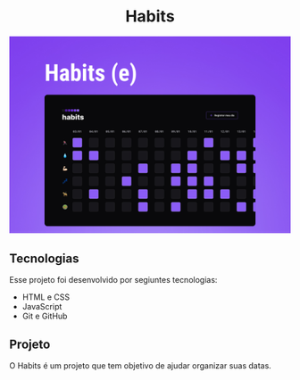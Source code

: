 <h1 align="center">Habits</h1>

<p align="center">
    <img src="./assets/habits.jpg">
</p>

## Tecnologias
Esse projeto foi desenvolvido por segiuntes tecnologias:

- HTML e CSS
- JavaScript
- Git e GitHub

## Projeto 
O Habits é um projeto que tem objetivo de ajudar organizar suas datas. 